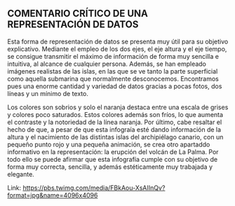 ## COMENTARIO CRÍTICO DE UNA REPRESENTACIÓN DE DATOS
Esta forma de representación de datos se presenta muy útil para su objetivo explicativo. Mediante el empleo de los dos ejes, el eje altura y el eje tiempo, se consigue transmitir el máximo de información de forma muy sencilla e intuitiva, al alcance de cualquier persona. Además, se han empleado imágenes realistas de las islas, en las que se ve tanto la parte superficial como aquella submarina que normalmente desconocemos. Encontramos pues una enorme cantidad y variedad de datos gracias a pocas fotos, dos líneas y un mínimo de texto. 

Los colores son sobrios y solo el naranja destaca entre una escala de grises y colores poco saturados. Estos colores además son fríos, lo que aumenta el contraste y la notoriedad de la línea naranja. Por último, cabe resaltar el hecho de que, a pesar de que esta infograía esté dando información de la altura y el nacimiento de las distintas islas del archipiélago canario, con un pequeño punto rojo y una pequeña animación, se crea otro apartaddo informativo en la representación: la erupción del volcán de La Palma. Por todo ello se puede afirmar que esta infografía cumple con su objetivo de forma muy correcta, sencilla, y además estéticamente muy trabajada y elegante.

Link: https://pbs.twimg.com/media/FBkAou-XsAIInQv?format=jpg&name=4096x4096
